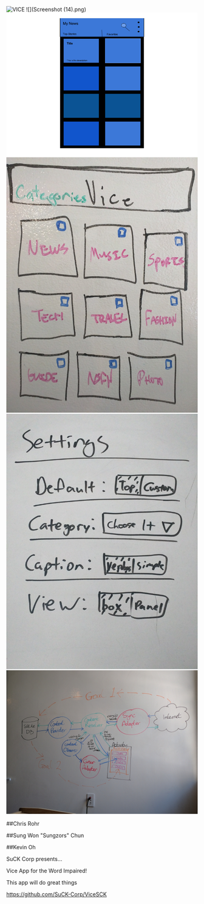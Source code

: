 ![VICE](https://upload-assets.vice.com/files/2016/02/26/1456516814vice_logo.png)
![](Screenshot (14).png)
![](prototype.png)
![](prototype1.jpg)
![](prototypesetings.jpg)
![syncadapter](SyncAdapter.jpg)

##Chris Rohr 

##Sung Won "Sungzors" Chun

##Kevin Oh



SuCK Corp presents...

Vice App for the Word Impaired!

This app will do great things

https://github.com/SuCK-Corp/ViceSCK


